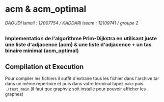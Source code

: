# acm & acm_optimal
###### DAOUDI Ismail : 12007754 / KADDARI Issam :	12109741 / groupe 2 
### Implementation de l'algorithme Prim-Dijkstra en utilisant juste une liste d'adjacence (acm) & une liste d'adjacence + un tas binaire minimal (acm_optimal)

## Compilation et Execution
Pour compiler les fichiers il suffit d'extraire tous les fichier dans l'archive tar dans un même repertoire et puis dans votre terminal tapez ```make``` puis ```./test_main``` (il faut que graphviz soit installé pour pouvoir afficher les graphes)
